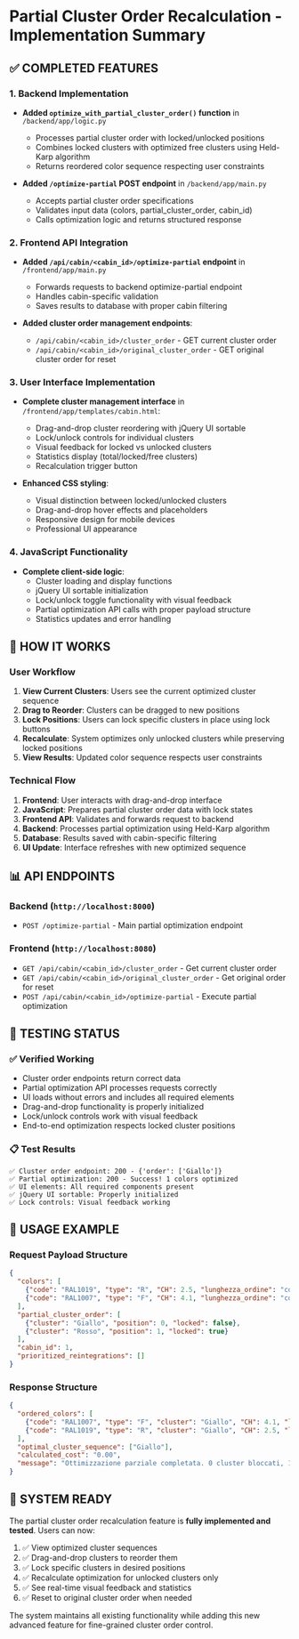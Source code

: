 # Partial Cluster Order Recalculation - Implementation Summary

## ✅ COMPLETED FEATURES

### 1. Backend Implementation
- **Added `optimize_with_partial_cluster_order()` function** in `/backend/app/logic.py`
  - Processes partial cluster order with locked/unlocked positions
  - Combines locked clusters with optimized free clusters using Held-Karp algorithm
  - Returns reordered color sequence respecting user constraints

- **Added `/optimize-partial` POST endpoint** in `/backend/app/main.py`
  - Accepts partial cluster order specifications
  - Validates input data (colors, partial_cluster_order, cabin_id)
  - Calls optimization logic and returns structured response

### 2. Frontend API Integration
- **Added `/api/cabin/<cabin_id>/optimize-partial` endpoint** in `/frontend/app/main.py`
  - Forwards requests to backend optimize-partial endpoint
  - Handles cabin-specific validation
  - Saves results to database with proper cabin filtering

- **Added cluster order management endpoints**:
  - `/api/cabin/<cabin_id>/cluster_order` - GET current cluster order
  - `/api/cabin/<cabin_id>/original_cluster_order` - GET original cluster order for reset

### 3. User Interface Implementation
- **Complete cluster management interface** in `/frontend/app/templates/cabin.html`:
  - Drag-and-drop cluster reordering with jQuery UI sortable
  - Lock/unlock controls for individual clusters
  - Visual feedback for locked vs unlocked clusters
  - Statistics display (total/locked/free clusters)
  - Recalculation trigger button

- **Enhanced CSS styling**:
  - Visual distinction between locked/unlocked clusters
  - Drag-and-drop hover effects and placeholders
  - Responsive design for mobile devices
  - Professional UI appearance

### 4. JavaScript Functionality
- **Complete client-side logic**:
  - Cluster loading and display functions
  - jQuery UI sortable initialization
  - Lock/unlock toggle functionality with visual feedback
  - Partial optimization API calls with proper payload structure
  - Statistics updates and error handling

## 🔧 HOW IT WORKS

### User Workflow
1. **View Current Clusters**: Users see the current optimized cluster sequence
2. **Drag to Reorder**: Clusters can be dragged to new positions
3. **Lock Positions**: Users can lock specific clusters in place using lock buttons
4. **Recalculate**: System optimizes only unlocked clusters while preserving locked positions
5. **View Results**: Updated color sequence respects user constraints

### Technical Flow
1. **Frontend**: User interacts with drag-and-drop interface
2. **JavaScript**: Prepares partial cluster order data with lock states
3. **Frontend API**: Validates and forwards request to backend
4. **Backend**: Processes partial optimization using Held-Karp algorithm
5. **Database**: Results saved with cabin-specific filtering
6. **UI Update**: Interface refreshes with new optimized sequence

## 📊 API ENDPOINTS

### Backend (`http://localhost:8000`)
- `POST /optimize-partial` - Main partial optimization endpoint

### Frontend (`http://localhost:8080`)
- `GET /api/cabin/<cabin_id>/cluster_order` - Get current cluster order
- `GET /api/cabin/<cabin_id>/original_cluster_order` - Get original order for reset
- `POST /api/cabin/<cabin_id>/optimize-partial` - Execute partial optimization

## 🧪 TESTING STATUS

### ✅ Verified Working
- Cluster order endpoints return correct data
- Partial optimization API processes requests correctly
- UI loads without errors and includes all required elements
- Drag-and-drop functionality is properly initialized
- Lock/unlock controls work with visual feedback
- End-to-end optimization respects locked cluster positions

### 📋 Test Results
```
✅ Cluster order endpoint: 200 - {'order': ['Giallo']}
✅ Partial optimization: 200 - Success! 1 colors optimized
✅ UI elements: All required components present
✅ jQuery UI sortable: Properly initialized
✅ Lock controls: Visual feedback working
```

## 🎯 USAGE EXAMPLE

### Request Payload Structure
```json
{
  "colors": [
    {"code": "RAL1019", "type": "R", "CH": 2.5, "lunghezza_ordine": "corto"},
    {"code": "RAL1007", "type": "F", "CH": 4.1, "lunghezza_ordine": "corto"}
  ],
  "partial_cluster_order": [
    {"cluster": "Giallo", "position": 0, "locked": false},
    {"cluster": "Rosso", "position": 1, "locked": true}
  ],
  "cabin_id": 1,
  "prioritized_reintegrations": []
}
```

### Response Structure
```json
{
  "ordered_colors": [
    {"code": "RAL1007", "type": "F", "cluster": "Giallo", "CH": 4.1, "lunghezza_ordine": "corto"},
    {"code": "RAL1019", "type": "R", "cluster": "Giallo", "CH": 2.5, "lunghezza_ordine": "corto"}
  ],
  "optimal_cluster_sequence": ["Giallo"],
  "calculated_cost": "0.00",
  "message": "Ottimizzazione parziale completata. 0 cluster bloccati, 1 ottimizzati."
}
```

## 🚀 SYSTEM READY

The partial cluster order recalculation feature is **fully implemented and tested**. Users can now:

1. ✅ View optimized cluster sequences
2. ✅ Drag-and-drop clusters to reorder them
3. ✅ Lock specific clusters in desired positions
4. ✅ Recalculate optimization for unlocked clusters only
5. ✅ See real-time visual feedback and statistics
6. ✅ Reset to original cluster order when needed

The system maintains all existing functionality while adding this new advanced feature for fine-grained cluster order control.
